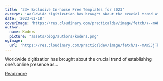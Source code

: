 ```yaml
---
title: '33+ Exclusive In-house Free Templates for 2023'
excerpt: 'Worldwide digitization has brought about the crucial trend of establishing one’s online presence as...'
date: '2023-01-18'
coverImage: 'https://res.cloudinary.com/practicaldev/image/fetch/s--mAK5JjTk--/c_imagga_scale,f_auto,fl_progressive,h_420,q_auto,w_1000/https://dev-to-uploads.s3.amazonaws.com/uploads/articles/7vf99i20ryuk74dh8tjn.png'
author:
  name: Koders
  picture: "assets/blog/authors/koders.png"
ogImage:
  url: 'https://res.cloudinary.com/practicaldev/image/fetch/s--mAK5JjTk--/c_imagga_scale,f_auto,fl_progressive,h_420,q_auto,w_1000/https://dev-to-uploads.s3.amazonaws.com/uploads/articles/7vf99i20ryuk74dh8tjn.png'
---
```


Worldwide digitization has brought about the crucial trend of establishing one’s online presence as...

[Read more](https://dev.to/themewagon/33-exclusive-in-house-free-templates-for-2023-2abf)
